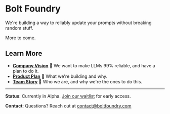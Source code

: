 # Bolt Foundry

We're building a way to reliably update your prompts without breaking random
stuff.

More to come.

## Learn More

- **[Company Vision](./docs/company-vision.md)**  We want to make LLMs 99%
  reliable, and have a plan to do it.
- **[Product Plan](./docs/product-plan.md)**  What we're building and why.
- **[Team Story](./docs/team-story.md)**  Who we are, and why we're the ones to
  do this.

---

**Status**: Currently in Alpha. [Join our waitlist](https://boltfoundry.com) for
early access.

**Contact**: Questions? Reach out at
[contact@boltfoundry.com](mailto:contact@boltfoundry.com)

